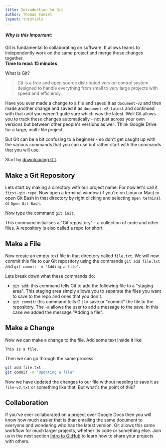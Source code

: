 ```yaml
---
title: Introduction to Git
author: Thomas Tumiel
layout: tutorials
---
```


<div class="alert alert-block alert-info">
<h5>Why is this Important:</h5>
Git is fundamental to collaborating on software. It allows teams to independently work
on the same project and merge those changes together.
<br />
<strong>Time to read: 15 minutes</strong>
</div>

What is Git?

> Git is a free and open source distributed version control system designed to handle everything from small to very large projects with speed and efficiency.

Have you ever made a change to a file and saved it as `document-v2` and then made another change and saved it as `document-v2-latest` and continued with that until you weren't quite sure which was the latest. Well Git allows you to track these changes automatically - not just across your own versions but between other people's versions as well. Think Google Drive for a large, multi-file project.

But Git can be a bit confusing to a beginner - so don't get caught up with the various commands that you can use but rather start with the commands that you will use.

Start by [downloading Git](https://git-scm.com/).

## Make a Git Repository

Lets start by making a directory with our project name. For now let's call it `first-git-repo`. Now open a terminal window (if you're on Linux or Mac) or open Git Bash in that directory by right clicking and selecting `Open terminal` or `Open Git Bash`.

Now type the command `git init`.

This command initialises a "Git repository" - a collection of code and other files. A repository is also called a repo for short.

## Make a File

Now create an empty text file in that directory called `file.txt`. We will now commit this file to our Git repository using the commands `git add file.txt` and `git commit -m "Adding a file"`.

Lets break down what these commands do:

- `git add`: this command tells Git to add the following file to a "staging area". This staging area simply allows you to separate the files you want to save to the repo and ones that you don't.
- `git commit`: this command tells Git to save or "commit" the file to the repository. The `-m` allows the user to add a message to the save. In this case we added the message "Adding a file".

## Make a Change

Now we can make a change to the file. Add some text inside it like:

```
This is a file.
```

Then we can go through the same process:

```bash
git add file.txt
git commit -m "Updating a file"
```

Now we have updated the changes to our file without needing to save it as `file-v2.txt` or something like that. But what's the point of this?

## Collaboration

If you've ever collaborated on a project over Google Docs then you will know how much easier that is than emailing the same document to everyone and wondering who has the latest version. Git allows this same workflow for much larger projects, whether its code or something else. Join us in the next section [Intro to GitHub](/tutorials/intro-to-github) to learn how to share your projects with others.
